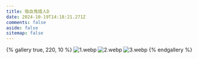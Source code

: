 ```yaml
---
title: 吸血鬼猎人D
date: 2024-10-19T14:18:21.271Z
comments: false
aside: false
sitemap: false
---
```


{% gallery true, 220, 10 %}
![1.webp](https://cdn.jsdmirror.com/gh/bilibiliworld/picgo@main/pixpin/吸血鬼猎人D/1.webp)
![2.webp](https://cdn.jsdmirror.com/gh/bilibiliworld/picgo@main/pixpin/吸血鬼猎人D/2.webp)
![3.webp](https://cdn.jsdmirror.com/gh/bilibiliworld/picgo@main/pixpin/吸血鬼猎人D/3.webp)
{% endgallery %}
